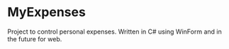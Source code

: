 # MyExpenses
Project to control personal expenses. Written in C# using WinForm and in the future for web.
